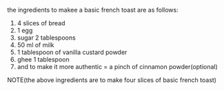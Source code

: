 the ingredients to makee a basic french toast are as follows:

1)  4 slices of bread 
2) 1 egg  
3) sugar 2 tablespoons
4) 50 ml of milk
5) 1 tablespoon of vanilla custard powder
7) ghee 1 tablespoon
6) and to make it more authentic = a pinch of cinnamon powder(optional)



NOTE(the above ingredients are to make four slices of basic french toast)